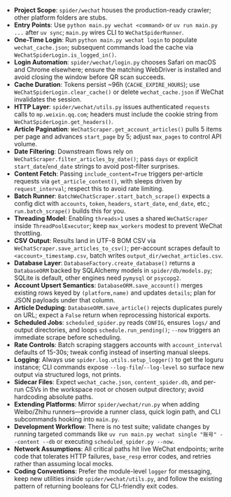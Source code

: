- **Project Scope**: `spider/wechat` houses the production-ready crawler; other platform folders are stubs.
- **Entry Points**: Use `python main.py wechat <command>` or `uv run main.py ...` after `uv sync`; `main.py` wires CLI to `WeChatSpiderRunner`.
- **One-Time Login**: Run `python main.py wechat login` to populate `wechat_cache.json`; subsequent commands load the cache via `WeChatSpiderLogin.is_logged_in()`.
- **Login Automation**: `spider/wechat/login.py` chooses Safari on macOS and Chrome elsewhere; ensure the matching WebDriver is installed and avoid closing the window before QR scan succeeds.
- **Cache Duration**: Tokens persist ~96h (`CACHE_EXPIRE_HOURS`); use `WeChatSpiderLogin.clear_cache()` or delete `wechat_cache.json` if WeChat invalidates the session.
- **HTTP Layer**: `spider/wechat/utils.py` issues authenticated `requests` calls to `mp.weixin.qq.com`; headers must include the cookie string from `WeChatSpiderLogin.get_headers()`.
- **Article Pagination**: `WeChatScraper.get_account_articles()` pulls 5 items per page and advances `start_page` by 5; adjust `max_pages` to control API volume.
- **Date Filtering**: Downstream flows rely on `WeChatScraper.filter_articles_by_date()`; pass `days` or explicit `start_date`/`end_date` strings to avoid post-filter surprises.
- **Content Fetch**: Passing `include_content=True` triggers per-article requests via `get_article_content()`, with sleeps driven by `request_interval`; respect this to avoid rate limiting.
- **Batch Runner**: `BatchWeChatScraper.start_batch_scrape()` expects a config dict with `accounts`, `token`, `headers`, `start_date`, `end_date`, etc.; `run.batch_scrape()` builds this for you.
- **Threading Model**: Enabling `threads>1` uses a shared `WeChatScraper` inside `ThreadPoolExecutor`; keep `max_workers` modest to prevent WeChat throttling.
- **CSV Output**: Results land in UTF-8 BOM CSV via `WeChatScraper.save_articles_to_csv()`; per-account scrapes default to `<account>_timestamp.csv`, batch writes `output_dir/wechat_articles.csv`.
- **Database Layer**: `DatabaseFactory.create_database()` returns a `DatabaseORM` backed by SQLAlchemy models in `spider/db/models.py`; SQLite is default, other engines need `pymysql` or `psycopg2`.
- **Account Upsert Semantics**: `DatabaseORM.save_account()` merges existing rows keyed by `(platform,name)` and updates `details`; plan for JSON payloads under that column.
- **Article Deduping**: `DatabaseORM.save_article()` rejects duplicates purely on URL; expect a `False` return when reprocessing historical exports.
- **Scheduled Jobs**: `scheduled_spider.py` reads `CONFIG`, ensures `logs/` and output directories, and loops `schedule.run_pending()`; `--now` triggers an immediate scrape before scheduling.
- **Rate Controls**: Batch scraping staggers accounts with `account_interval` defaults of 15-30s; tweak config instead of inserting manual sleeps.
- **Logging**: Always use `spider.log.utils.setup_logger()` to get the loguru instance; CLI commands expose `--log-file`/`--log-level` so surface new output via structured logs, not prints.
- **Sidecar Files**: Expect `wechat_cache.json`, `content_spider.db`, and per-run CSVs in the workspace root or chosen output directory; avoid hardcoding absolute paths.
- **Extending Platforms**: Mirror `spider/wechat/run.py` when adding Weibo/Zhihu runners—provide a runner class, quick login path, and CLI subcommands hooking into `main.py`.
- **Development Workflow**: There is no test suite; validate changes by running targeted commands like `uv run main.py wechat single "账号" --content --db` or executing `scheduled_spider.py --now`.
- **Network Assumptions**: All critical paths hit live WeChat endpoints; write code that tolerates HTTP failures, `base_resp` error codes, and retries rather than assuming local mocks.
- **Coding Conventions**: Prefer the module-level `logger` for messaging, keep new utilities inside `spider/wechat/utils.py`, and follow the existing pattern of returning booleans for CLI-friendly exit codes.
